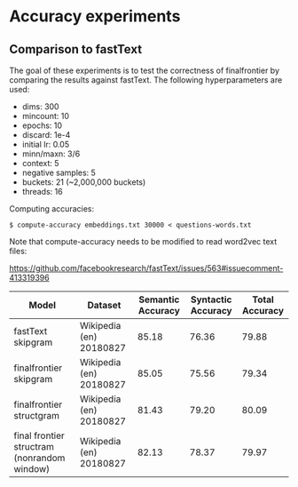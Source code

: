 # Accuracy experiments

## Comparison to fastText

The goal of these experiments is to test the correctness of
finalfrontier by comparing the results against fastText. The
following hyperparameters are used:

* dims: 300
* mincount: 10
* epochs: 10
* discard: 1e-4
* initial lr: 0.05
* minn/maxn: 3/6
* context: 5
* negative samples: 5
* buckets: 21 (~2,000,000 buckets)
* threads: 16

Computing accuracies:

```
$ compute-accuracy embeddings.txt 30000 < questions-words.txt
```

Note that compute-accuracy needs to be modified to read word2vec
text files:

https://github.com/facebookresearch/fastText/issues/563#issuecomment-413319396

| Model                                       | Dataset                 | Semantic Accuracy | Syntactic Accuracy | Total Accuracy |
|---------------------------------------------|-------------------------|-------------------|--------------------|----------------|
| fastText skipgram                           | Wikipedia (en) 20180827 | 85.18             | 76.36              | 79.88          |
| finalfrontier skipgram                      | Wikipedia (en) 20180827 | 85.05             | 75.56              | 79.34          |
| finalfrontier structgram                    | Wikipedia (en) 20180827 | 81.43             | 79.20              | 80.09          |
| final frontier structram (nonrandom window) | Wikipedia (en) 20180827 | 82.13             | 78.37              | 79.97          |
